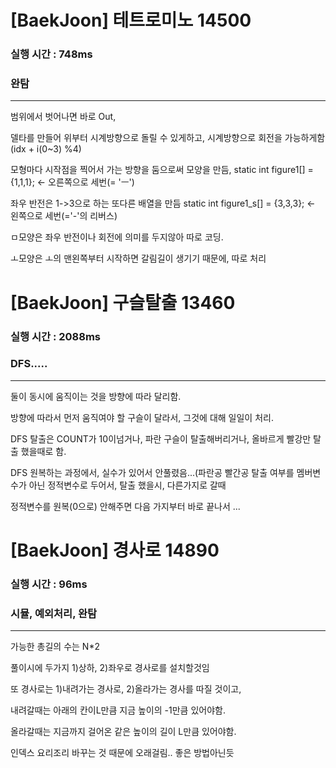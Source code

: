 # [BaekJoon] 테트로미노 14500 
### 실행 시간 : 748ms  
### 완탐

---

범위에서 벗어나면 바로 Out,

델타를 만들어 위부터 시계방향으로 돌릴 수 있게하고, 시계방향으로 회전을 가능하게함(idx + i(0~3) %4)

모형마다 시작점을 찍어서 가는 방향을 둠으로써 모양을 만듬, static int figure1[] = {1,1,1}; <- 오른쪽으로 세번(= 'ㅡ')

좌우 반전은 1->3으로 하는 또다른 배열을 만듬 static int figure1_s[] = {3,3,3}; <- 왼쪽으로 세번(='-'의 리버스)

ㅁ모양은 좌우 반전이나 회전에 의미를 두지않아 따로 코딩.

ㅗ모양은 ㅗ의 맨왼쪽부터 시작하면 갈림길이 생기기 때문에, 따로 처리

# [BaekJoon] 구슬탈출 13460
### 실행 시간 : 2088ms 
### DFS.....

---
둘이 동시에 움직이는 것을 방향에 따라 달리함.

방향에 따라서 먼저 움직여야 할 구슬이 달라서, 그것에 대해 일일이 처리.

DFS 탈출은 COUNT가 10이넘거나, 파란 구슬이 탈출해버리거나, 올바르게 빨강만 탈출 했을때로 함.

DFS 원복하는 과정에서, 실수가 있어서 안풀렸음...(파란공 빨간공 탈출 여부를 멤버변수가 아닌 정적변수로 두어서, 탈출 했을시, 다른가지로 갈때

정적변수를 원복(0으로) 안해주면 다음 가지부터 바로 끝나서 ...

# [BaekJoon] 경사로 14890
### 실행 시간 : 96ms 
### 시뮬, 예외처리, 완탐

---
가능한 총길의 수는 N*2

풀이시에 두가지 1)상하, 2)좌우로 경사로를 설치할것임

또 경사로는 1)내려가는 경사로, 2)올라가는 경사를 따질 것이고, 

내려갈때는 아래의 칸이L만큼 지금 높이의 -1만큼 있어야함.

올라갈때는 지금까지 걸어온 같은 높이의 길이 L만큼 있어야함.

인덱스 요리조리 바꾸는 것 때문에 오래걸림.. 좋은 방법아닌듯



